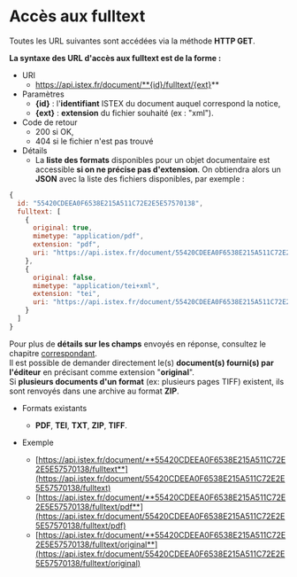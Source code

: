 # Accès aux fulltext

Toutes les URL suivantes sont accédées via la méthode **HTTP GET**.

**La syntaxe des URL d'accès aux fulltext est de la forme :**

* URI
  * https://api.istex.fr/document/**{id}/fulltext/{ext}**
* Paramètres
  * **{id}** : l'**identifiant** ISTEX du document auquel correspond la notice,
  * **{ext}** : **extension** du fichier souhaité \(ex : "xml"\).
* Code de retour
  * 200 si OK,
  * 404 si le fichier n'est pas trouvé
* Détails
  * La **liste des formats** disponibles pour un objet documentaire est accessible **si on ne précise pas d'extension**. On obtiendra alors un **JSON** avec la liste des fichiers disponibles, par exemple :

```javascript
{
  id: "55420CDEEA0F6538E215A511C72E2E5E57570138",
  fulltext: [
    {
      original: true,
      mimetype: "application/pdf",
      extension: "pdf",
      uri: "https://api.istex.fr/document/55420CDEEA0F6538E215A511C72E2E5E57570138/fulltext/pdf"
    },
    {
      original: false,
      mimetype: "application/tei+xml",
      extension: "tei",
      uri: "https://api.istex.fr/document/55420CDEEA0F6538E215A511C72E2E5E57570138/fulltext/tei"
    }
  ]
}
```

Pour plus de **détails sur les champs** envoyés en réponse, consultez le chapitre [correspondant](../fields/files.md).  
Il est possible de demander directement le\(s\) **document\(s\) fourni\(s\) par l'éditeur** en précisant comme extension "**original**".  
Si **plusieurs documents d'un format** \(ex: plusieurs pages TIFF\) existent, ils sont renvoyés dans une archive au format **ZIP**.   


* Formats existants

  * **PDF**, **TEI**, **TXT**, **ZIP**, **TIFF**.

* Exemple
  * [https://api.istex.fr/document/**55420CDEEA0F6538E215A511C72E2E5E57570138/fulltext**](https://api.istex.fr/document/55420CDEEA0F6538E215A511C72E2E5E57570138/fulltext)
  * [https://api.istex.fr/document/**55420CDEEA0F6538E215A511C72E2E5E57570138/fulltext/pdf**](https://api.istex.fr/document/55420CDEEA0F6538E215A511C72E2E5E57570138/fulltext/pdf)
  * [https://api.istex.fr/document/**55420CDEEA0F6538E215A511C72E2E5E57570138/fulltext/original**](https://api.istex.fr/document/55420CDEEA0F6538E215A511C72E2E5E57570138/fulltext/original)



